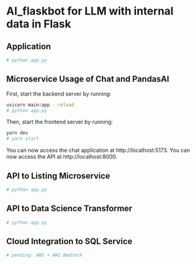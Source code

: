 # AI_flaskbot for LLM with internal data in Flask

## Application
```bash
# python app.py
```

## Microservice Usage of Chat and PandasAI
First, start the backend server by running:

```bash
uvicorn main:app --reload
# python app.py
```

Then, start the frontend server by running:

```bash
yarn dev
# yarn start
```

You can now access the chat application at http://localhost:5173.
You can now access the API at http://localhost:8000.


## API to Listing Microservice
```bash
# python app.py
```

## API to Data Science Transformer
```bash
# python app.py
```

## Cloud Integration to SQL Service
```bash
# pending: AWS + AWS Bedrock
```